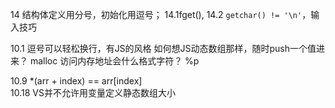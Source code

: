14
结构体定义用分号，初始化用逗号；
14.1fget(),  14.2 `getchar() != '\n'`，输入技巧







10.1 逗号可以轻松换行，有JS的风格
如何想JS动态数组那样，随时push一个值进来？   malloc
访问内存地址会什么格式字符？   %p

10.9 *(arr + index) == arr[index]   
10.18 VS并不允许用变量定义静态数组大小